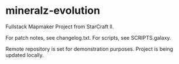 # mineralz-evolution

Fullstack Mapmaker Project from StarCraft ll.

For patch notes, see changelog.txt. For scripts, see SCRIPTS.galaxy.

Remote repository is set for demonstration purposes. Project is being updated locally.
